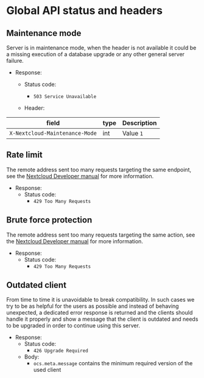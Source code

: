 # Global API status and headers

## Maintenance mode

Server is in maintenance mode, when the header is not available it could be a missing execution of a database upgrade or any other general server failure.

* Response:
    - Status code:
        + `503 Service Unavailable`

    - Header:

| field                          | type | Description |
|--------------------------------|------|-------------|
| `X-Nextcloud-Maintenance-Mode` | int  | Value `1`   |


## Rate limit

The remote address sent too many requests targeting the same endpoint, see the [Nextcloud Developer manual](https://docs.nextcloud.com//server/stable/developer_manual/basics/controllers.html#rate-limiting) for more information.

* Response:
    - Status code:
       + `429 Too Many Requests`

## Brute force protection

The remote address sent too many requests targeting the same action, see the [Nextcloud Developer manual](https://docs.nextcloud.com//server/stable/developer_manual/basics/controllers.html#brute-force-protection) for more information.

* Response:
    - Status code:
       + `429 Too Many Requests`

## Outdated client

From time to time it is unavoidable to break compatibility. In such cases we try to be as helpful for the users as possible and instead of behaving unexpected, a dedicated error response is returned and the clients should handle it properly and show a message that the client is outdated and needs to be upgraded in order to continue using this server.

* Response:
    - Status code:
       + `426 Upgrade Required`
    - Body:
       + `ocs.meta.message` contains the minimum required version of the used client
